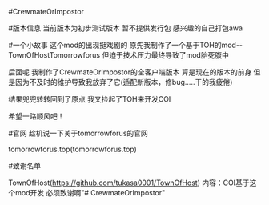 #CrewmateOrImpostor

#版本信息
当前版本为初步测试版本
暂不提供发行包
感兴趣的自己打包awa

#一个小故事
这个mod的出现挺戏剧的
原先我制作了一个基于TOH的mod--TownOfHostTomorrowforus
但迫于技术压力最终导致了mod胎死腹中

后面呢
我制作了CrewmateOrImpostor的全客户端版本 算是现在的版本的前身
但是因为不及时的维护导致我放弃了它(适配新版本，修bug.....干的我疲倦)

结果兜兜转转回到了原点 我又捡起了TOH来开发COI

希望一路顺风吧！

#官网
趁机说一下关于tomorrowforus的官网

tomorrowforus.top(tomorrowforus.top)

#致谢名单

TownOfHost(https://github.com/tukasa0001/TownOfHost)
内容：COI基于这个mod开发 必须致谢啊"# CrewmateOrImpostor" 
